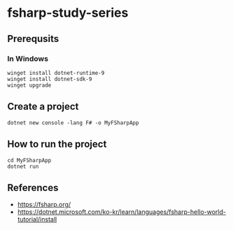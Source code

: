 # fsharp-study-series

## Prerequsits

### In Windows

```pwsh
winget install dotnet-runtime-9
winget install dotnet-sdk-9
winget upgrade

```

## Create a project

```pwsh
dotnet new console -lang F# -o MyFSharpApp
```

## How to run the project

```pwsh
cd MyFSharpApp
dotnet run
```


## References

- https://fsharp.org/
- https://dotnet.microsoft.com/ko-kr/learn/languages/fsharp-hello-world-tutorial/install
